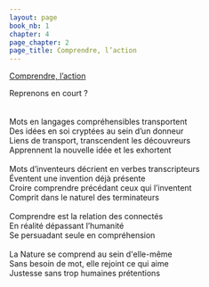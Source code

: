 ```yaml
---
layout: page
book_nb: 1
chapter: 4
page_chapter: 2
page_title: Comprendre, l’action
---
```


<a href="https://www.youtube.com/watch?v=T5BsNlM-4Bg" target="_blank" rel="nofollow">Comprendre, l’action</a>

Reprenons en court ?<br>
<br>
<br>
Mots en langages compréhensibles transportent<br>
Des idées en soi cryptées au sein d’un donneur<br>
Liens de transport, transcendent les découvreurs<br>
Apprennent la nouvelle idée et les exhortent<br>
<br>
Mots d’inventeurs décrient en verbes transcripteurs<br>
Éventent une invention déjà présente<br>
Croire comprendre précédant ceux qui l’inventent<br>
Comprit dans le naturel des terminateurs<br>
<br>
Comprendre est la relation des connectés<br>
En réalité dépassant l’humanité<br>
Se persuadant seule en compréhension<br>
<br>
La Nature se comprend au sein d'elle-même<br>
Sans besoin de mot, elle rejoint ce qui aime<br>
Justesse sans trop humaines prétentions<br>
<br>